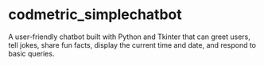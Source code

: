 # codmetric_simplechatbot
A user-friendly chatbot built with Python and Tkinter that can greet users, tell jokes, share fun facts, display the current time and date, and respond to basic queries.
